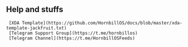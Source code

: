 Help and stuffs
-----
     [XDA Template](https://github.com/HornbillOS/docs/blob/master/xda-template-jackfruit.txt)
     [Telegram Support Group](https://t.me/hornbillos)
     [Telegram Channel](https://t.me/HornbillOSFeeds)